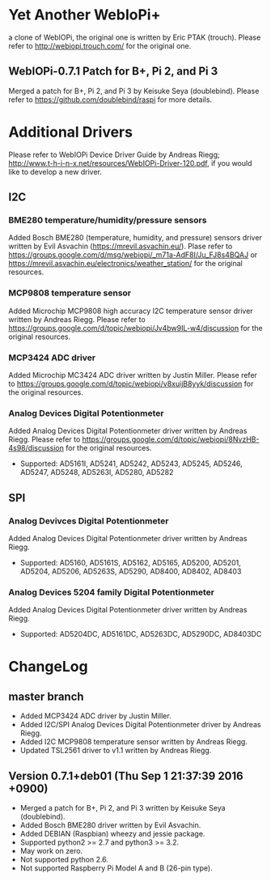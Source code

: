 # Yet Another WebIoPi+
a clone of WebIOPi, the original one is written by Eric PTAK (trouch).
Please refer to http://webiopi.trouch.com/ for the original one.

## WebIOPi-0.7.1 Patch for B+, Pi 2, and Pi 3
Merged a patch for B+, Pi 2, and Pi 3 by Keisuke Seya (doublebind).
Please refer to https://github.com/doublebind/raspi for more details.

# Additional Drivers

Please refer to WebIOPi Device Driver Guide by Andreas Riegg; http://www.t-h-i-n-x.net/resources/WebIOPi-Driver-120.pdf, if you would like to develop a new driver.

## I2C

### BME280 temperature/humidity/pressure sensors
Added Bosch BME280 (temperature, humidity, and pressure) sensors driver written by Evil Asvachin (https://mrevil.asvachin.eu/).
Plase refer to https://groups.google.com/d/msg/webiopi/_m71a-AdF8I/Ju_FJ8s4BQAJ or https://mrevil.asvachin.eu/electronics/weather_station/ for the original resources.

### MCP9808 temperature sensor
Added Microchip MCP9808 high accuracy I2C temperature sensor driver written by Andreas Riegg. Please refer to https://groups.google.com/d/topic/webiopi/Jv4bw9IL-w4/discussion for the original resources.

### MCP3424 ADC driver
Added Microchip MC3424 ADC driver written by Justin Miller. Please refer to https://groups.google.com/d/topic/webiopi/v8xuijB8yyk/discussion for the original resources.

### Analog Devices Digital Potentionmeter 
Added Analog Devices Digital Potentionmeter driver written by Andreas Riegg. Please refer to https://groups.google.com/d/topic/webiopi/8NvzHB-4s98/discussion for the original resources.

* Supported: AD5161I, AD5241, AD5242, AD5243, AD5245, AD5246, AD5247, AD5248, AD5263I, AD5280, AD5282

## SPI

### Analog Devivces Digital Potentionmeter
Added Analog Devices Digital Potentionmeter driver written by Andreas Riegg.

* Supported: AD5160, AD5161S, AD5162, AD5165, AD5200, AD5201, AD5204, AD5206, AD5263S, AD5290, AD8400, AD8402, AD8403

### Analog Devices 5204 family Digital Potentionmeter
Added Analog Devices Digital Potentionmeter driver written by Andreas Riegg.

* Supported: AD5204DC, AD5161DC, AD5263DC, AD5290DC, AD8403DC

# ChangeLog

## master branch
* Added MCP3424 ADC driver by Justin Miller.
* Added I2C/SPI Analog Devices Digital Potentionmeter driver by Andreas Riegg.
* Added I2C MCP9808 temperature sensor written by Andreas Riegg. 
* Updated TSL2561 driver to v1.1 written by Andreas Riegg.

## Version 0.7.1+deb01 (Thu Sep 1 21:37:39 2016 +0900) 
* Merged a patch for B+, Pi 2, and Pi 3 written by Keisuke Seya (doublebind).
* Added Bosch BME280 driver written by Evil Asvachin.
* Added DEBIAN (Raspbian) wheezy and jessie package.
* Supported python2 >= 2.7 and python3 >= 3.2.
* May work on zero.
* Not supported python 2.6.
* Not supported Raspberry Pi Model A and B (26-pin type). 




